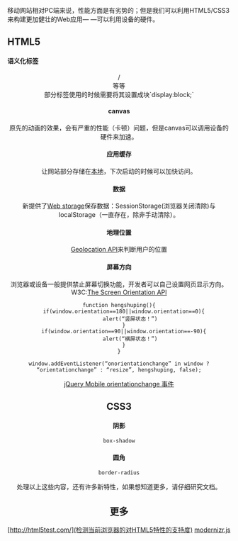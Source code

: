 移动网站相对PC端来说，性能方面是有劣势的；但是我们可以利用HTML5/CSS3来构建更加健壮的Web应用— —可以利用设备的硬件。

## HTML5

#### 语义化标签
<header>/<footer>等等<br/>
部分标签使用的时候需要将其设置成块`display:block;`

#### canvas
原先的动画的效果，会有严重的性能（卡顿）问题，但是canvas可以调用设备的硬件来加速。

#### 应用缓存
让网站部分存储在[本地](http://www.w3cfuns.com/blog-5425789-5397631.html)，下次启动的时候可以加快访问。

#### 数据
新提供了[Web storage](http://www.w3cschool.cc/html/html5-webstorage.html)保存数据：SessionStorage(浏览器关闭清除)与localStorage（一直存在，除非手动清除）。

#### 地理位置
[Geolocation API](http://www.w3cschool.cc/html/html5-geolocation.html)来判断用户的位置

#### 屏幕方向
浏览器或设备一般提供禁止屏幕切换功能，开发者可以自己设置网页显示方向。<br/>
W3C:[The Screen Orientation API](http://www.w3.org/TR/screen-orientation/)<br/>
````
function hengshuping(){
   if(window.orientation==180||window.orientation==0){
       alert(“竖屏状态！”)
   }
   if(window.orientation==90||window.orientation==-90){
       alert(“横屏状态！”)
   }
}

window.addEventListener(“onorientationchange” in window ? “orientationchange” : “resize”, hengshuping, false);
````
[jQuery Mobile orientationchange 事件](http://www.w3cschool.cc/jquerymobile/event-orientationchange.html)



## CSS3

#### 阴影
`box-shadow`

#### 圆角
`border-radius`


处理以上这些内容，还有许多新特性，如果想知道更多，请仔细研究文档。<br/>


## 更多
[http://html5test.com/](检测当前浏览器的对HTML5特性的支持度)
[modernizr.js ](兼容检测库)